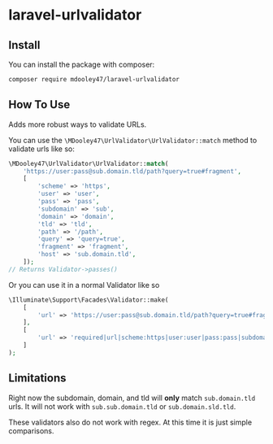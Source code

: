 # laravel-urlvalidator

## Install
You can install the package with composer:

```bash
composer require mdooley47/laravel-urlvalidator
```

## How To Use

Adds more robust ways to validate URLs.

You can use the `\MDooley47\UrlValidator\UrlValidator::match` method to validate urls like so:
```php
\MDooley47\UrlValidator\UrlValidator::match(
    'https://user:pass@sub.domain.tld/path?query=true#fragment',
    [
        'scheme' => 'https',
        'user' => 'user',
        'pass' => 'pass',
        'subdomain' => 'sub',
        'domain' => 'domain',
        'tld' => 'tld',
        'path' => '/path',
        'query' => 'query=true',
        'fragment' => 'fragment',
        'host' => 'sub.domain.tld',
    ]);
// Returns Validator->passes()
```

Or you can use it in a normal Validator like so
```php
\Illuminate\Support\Facades\Validator::make(
    [
        'url' => 'https://user:pass@sub.domain.tld/path?query=true#fragment'
    ],
    [
        'url' => 'required|url|scheme:https|user:user|pass:pass|subdomain:sub|domain:domain|tld:tld|path:path|query:query=true|fragment:fragment|host:sub.domain.tld',
    ]
);
```

## Limitations
Right now the subdomain, domain, and tld will **only** match `sub.domain.tld` urls. It will not work with `sub.sub.domain.tld` or `sub.domain.sld.tld`.

These validators also do not work with regex. At this time it is just simple comparisons.
